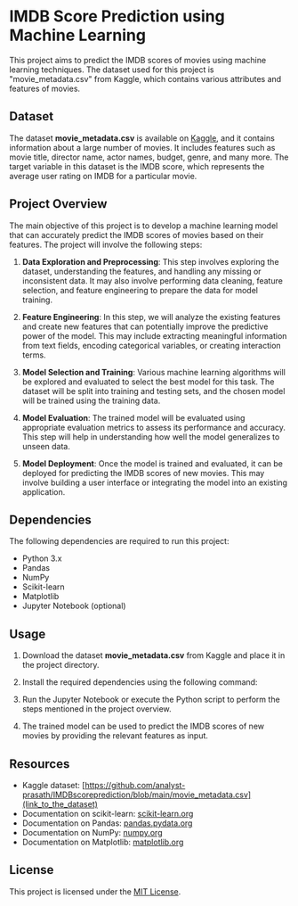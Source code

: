 # IMDB Score Prediction using Machine Learning

This project aims to predict the IMDB scores of movies using machine learning techniques. The dataset used for this project is "movie_metadata.csv" from Kaggle, which contains various attributes and features of movies.

## Dataset

The dataset **movie_metadata.csv** is available on [Kaggle](https://www.kaggle.com/), and it contains information about a large number of movies. It includes features such as movie title, director name, actor names, budget, genre, and many more. The target variable in this dataset is the IMDB score, which represents the average user rating on IMDB for a particular movie.

## Project Overview

The main objective of this project is to develop a machine learning model that can accurately predict the IMDB scores of movies based on their features. The project will involve the following steps:

1. **Data Exploration and Preprocessing**: This step involves exploring the dataset, understanding the features, and handling any missing or inconsistent data. It may also involve performing data cleaning, feature selection, and feature engineering to prepare the data for model training.

2. **Feature Engineering**: In this step, we will analyze the existing features and create new features that can potentially improve the predictive power of the model. This may include extracting meaningful information from text fields, encoding categorical variables, or creating interaction terms.

3. **Model Selection and Training**: Various machine learning algorithms will be explored and evaluated to select the best model for this task. The dataset will be split into training and testing sets, and the chosen model will be trained using the training data.

4. **Model Evaluation**: The trained model will be evaluated using appropriate evaluation metrics to assess its performance and accuracy. This step will help in understanding how well the model generalizes to unseen data.

5. **Model Deployment**: Once the model is trained and evaluated, it can be deployed for predicting the IMDB scores of new movies. This may involve building a user interface or integrating the model into an existing application.

## Dependencies

The following dependencies are required to run this project:

- Python 3.x
- Pandas
- NumPy
- Scikit-learn
- Matplotlib
- Jupyter Notebook (optional)

## Usage

1. Download the dataset **movie_metadata.csv** from Kaggle and place it in the project directory.

2. Install the required dependencies using the following command:


3. Run the Jupyter Notebook or execute the Python script to perform the steps mentioned in the project overview.

4. The trained model can be used to predict the IMDB scores of new movies by providing the relevant features as input.

## Resources

- Kaggle dataset: [https://github.com/analyst-prasath/IMDBscoreprediction/blob/main/movie_metadata.csv](link_to_the_dataset)
- Documentation on scikit-learn: [scikit-learn.org](https://scikit-learn.org/)
- Documentation on Pandas: [pandas.pydata.org](https://pandas.pydata.org/)
- Documentation on NumPy: [numpy.org](https://numpy.org/)
- Documentation on Matplotlib: [matplotlib.org](https://matplotlib.org/)

## License

This project is licensed under the [MIT License](LICENSE).
